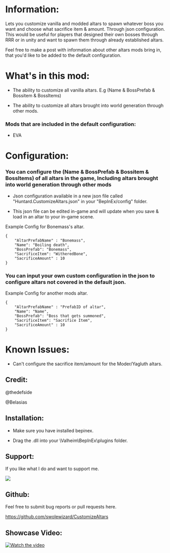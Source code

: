 # Information:

<p>Lets you customize vanilla and modded altars to spawn whatever boss you want and choose what sacrifice item & amount. Through json configuration.
This would be useful for players that designed their own bosses through RRR or in unity and want to spawn them through already established altars.</p>

Feel free to make a post with information about other altars mods bring in, that you'd like to be added to the default configuration.

# What's in this mod:

* The ability to customize all vanilla altars. E.g (Name & BossPrefab & Bossitem & BossItems)

* The ability to customize all altars brought into world generation through other mods.


**<h3>Mods that are included in the default configuration:</h3>**

* EVA﻿


# Configuration:

**<h3>You can configure the (Name & BossPrefab & Bossitem & BossItems) of all altars in the game, Including altars brought into world generation through other mods</h3>**



* Json configuration available in a new json file called "Huntard.CustomizeAltars.json" in your "BepInEx/config" folder.

* This json file can be edited in-game and will update when you save & load in an altar to your in-game scene.


Example Config for Bonemass's altar.

	{
		"AltarPrefabName" : "Bonemass",
		"Name": "Boiling death",
		"BossPrefab": "Bonemass",
		"SacrificeItem": "WitheredBone",
		"SacrificeAmount" : 10
	}

**<h3>You can input your own custom configuration in the json to configure altars not covered in the default json.</h3>**

Example Config for another mods altar.

	{
		"AltarPrefabName" : "PrefabID of altar",
		"Name": "Name",
		"BossPrefab": "Boss that gets summoned",
		"SacrificeItem": "Sacrifice Item",
		"SacrificeAmount" : 10
	}


# Known Issues:

* Can't configure the sacrifice item/amount for the Moder/Yagluth altars.

## Credit:

 @thedefside

 @Belasias

## Installation:

* Make sure you have installed bepinex.

* Drag the .dll into your \Valheim\BepInEx\plugins folder.

## Support:

If you like what I do and want to support me.

<a href="https://www.buymeacoffee.com/Huntard"><img src="https://img.buymeacoffee.com/button-api/?text=Buy me a coffee&emoji=&slug=Huntard&button_colour=FFDD00&font_colour=000000&font_family=Cookie&outline_colour=000000&coffee_colour=ffffff" /></a>

## Github:

Feel free to submit bug reports or pull requests here.

https://github.com/swolewizard/CustomizeAltars


## Showcase Video:

[![Watch the video](https://i.imgur.com/q8lw6QQ.png)](https://www.youtube.com/watch?v=32iO2J5tVg0)
